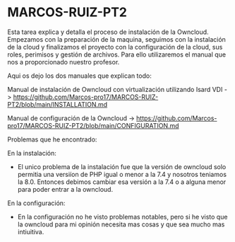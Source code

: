 # MARCOS-RUIZ-PT2

Esta tarea explica y detalla el proceso de instalación de la Owncloud. Empezamos con la preparación de la maquina, seguimos con la instalación de la cloud y finalizamos el proyecto con la configuración de la cloud, sus roles, perimisos y gestión de archivos.
Para ello utilizaremos el manual que nos a proporcionado nuestro profesor.

Aqui os dejo los dos manuales que explican todo:

Manual de instalación de Owncloud con virtualización utilizando Isard VDI -> https://github.com/Marcos-pro17/MARCOS-RUIZ-PT2/blob/main/INSTALLATION.md

Manual de configuración de la Owncloud -> https://github.com/Marcos-pro17/MARCOS-RUIZ-PT2/blob/main/CONFIGURATION.md




Problemas que he encontrado:

En la instalación:
- El unico problema de la instalación fue que la versión de owncloud solo permitia una versiíon de PHP igual o menor a la 7.4 y nosotros teniamos la 8.0. Entonces debimos cambiar esa versión a la 7.4 o a alguna menor para poder entrar a la owncloud.

En la configuración:

- En la configuración no he visto problemas notables, pero si he visto que la owncloud para mi opinión necesita mas cosas y que sea mucho mas intiuitiva.
